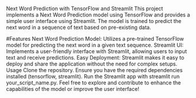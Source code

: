 Next Word Prediction with TensorFlow and Streamlit
This project implements a Next Word Prediction model using TensorFlow and provides a simple user interface using Streamlit. The model is trained to predict the next word in a sequence of text based on pre-existing data.

#Features
Next Word Prediction Model: Utilizes a pre-trained TensorFlow model for predicting the next word in a given text sequence.
Streamlit UI: Implements a user-friendly interface with Streamlit, allowing users to input text and receive predictions.
Easy Deployment: Streamlit makes it easy to deploy and share the application without the need for complex setups.
Usage
Clone the repository.
Ensure you have the required dependencies installed (tensorflow, streamlit).
Run the Streamlit app with streamlit run your_script_name.py.
Feel free to explore and contribute to enhance the capabilities of the model or improve the user interface!
